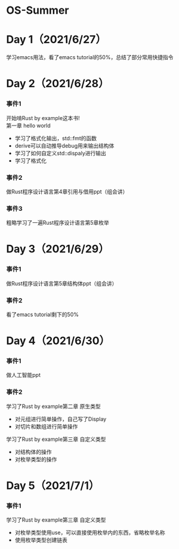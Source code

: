 # OS-Summer

# Day 1（2021/6/27）
学习emacs用法，看了emacs tutorial的50%，总结了部分常用快捷指令

# Day 2（2021/6/28）
### 事件1
  开始啃Rust by example这本书!  
  第一章 hello world  
  * 学习了格式化输出，std::fmt的函数  
  * derive可以自动推导debug用来输出结构体  
  * 学习了如何自定义std::dispaly进行输出  
  * 学习了格式化  
### 事件2
  做Rust程序设计语言第4章引用与借用ppt（组会讲）
### 事件3
  粗略学习了一遍Rust程序设计语言第5章枚举
  
  
# Day 3（2021/6/29）
### 事件1
  做Rust程序设计语言第5章结构体ppt（组会讲）
### 事件2
  看了emacs tutorial剩下的50%
  
# Day 4（2021/6/30）
### 事件1
  做人工智能ppt
### 事件2
  学习了Rust by example第二章 原生类型
  * 对元组进行简单操作，自己写了Display
  * 对切片和数组进行简单操作  
 
 学习了Rust by example第三章 自定义类型
  * 对结构体的操作
  * 对枚举类型的操作

# Day 5（2021/7/1）
### 事件1
学习了Rust by example第三章 自定义类型
* 对枚举类型使用use，可以直接使用枚举内的东西，省略枚举名称
* 使用枚举类型创建链表

